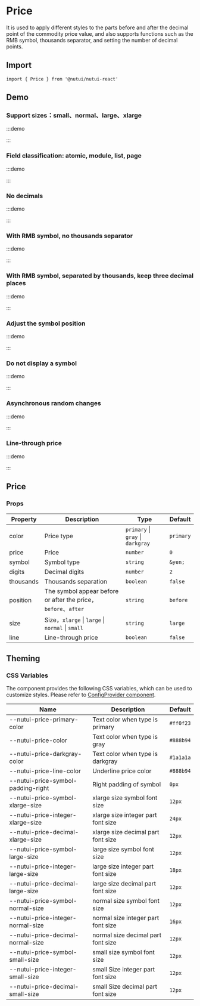 # Price

It is used to apply different styles to the parts before and after the decimal point of the commodity price value, and also supports functions such as the RMB symbol, thousands separator, and setting the number of decimal points.

## Import

```tsx
import { Price } from '@nutui/nutui-react'
```

## Demo

### Support sizes：small、normal、large、xlarge

:::demo

<CodeBlock src='h5/demo1.tsx'></CodeBlock>

:::

### Field classification: atomic, module, list, page

:::demo

<CodeBlock src='h5/demo9.tsx'></CodeBlock>

:::

### No decimals

:::demo

<CodeBlock src='h5/demo2.tsx'></CodeBlock>

:::

### With RMB symbol, no thousands separator

:::demo

<CodeBlock src='h5/demo3.tsx'></CodeBlock>

:::

### With RMB symbol, separated by thousands, keep three decimal places

:::demo

<CodeBlock src='h5/demo4.tsx'></CodeBlock>

:::

### Adjust the symbol position

:::demo

<CodeBlock src='h5/demo5.tsx'></CodeBlock>

:::

### Do not display a symbol

:::demo

<CodeBlock src='h5/demo6.tsx'></CodeBlock>

:::

### Asynchronous random changes

:::demo

<CodeBlock src='h5/demo7.tsx'></CodeBlock>

:::

### Line-through price

:::demo

<CodeBlock src='h5/demo8.tsx'></CodeBlock>

:::

## Price

### Props

| Property | Description | Type | Default |
| --- | --- | --- | --- |
| color | Price type | `primary` \| `gray` \| `darkgray` | `primary` |
| price | Price | `number` | `0` |
| symbol | Symbol type | `string` | `&yen;` |
| digits | Decimal digits | `number` | `2` |
| thousands | Thousands separation | `boolean` | `false` |
| position | The symbol appear before or after the price，`before`、`after` | `string` | `before` |
| size | Size，`xlarge` \| `large` \| `normal` \| `small` | `string` | `large` |
| line | Line-through price | `boolean` | `false` |

## Theming

### CSS Variables

The component provides the following CSS variables, which can be used to customize styles. Please refer to [ConfigProvider component](#/en-US/component/configprovider).

| Name | Description | Default |
| --- | --- | --- |
| \--nutui-price-primary-color | Text color when type is primary | `#ff0f23` |
| \--nutui-price-color | Text color when type is gray | `#888b94` |
| \--nutui-price-darkgray-color | Text color when type is darkgray | `#1a1a1a` |
| \--nutui-price-line-color | Underline price color | `#888b94` |
| \--nutui-price-symbol-padding-right | Right padding of symbol | `0px` |
| \--nutui-price-symbol-xlarge-size | xlarge size symbol font size | `12px` |
| \--nutui-price-integer-xlarge-size | xlarge size integer part font size | `24px` |
| \--nutui-price-decimal-xlarge-size | xlarge size decimal part font size | `12px` |
| \--nutui-price-symbol-large-size | large size symbol font size | `12px` |
| \--nutui-price-integer-large-size | large size integer part font size | `18px` |
| \--nutui-price-decimal-large-size | large size decimal part font size | `12px` |
| \--nutui-price-symbol-normal-size | normal size symbol font size | `12px` |
| \--nutui-price-integer-normal-size | normal size integer part font size | `16px` |
| \--nutui-price-decimal-normal-size | normal size decimal part font size | `12px` |
| \--nutui-price-symbol-small-size | small size symbol font size | `12px` |
| \--nutui-price-integer-small-size | small Size integer part font size | `12px` |
| \--nutui-price-decimal-small-size | small Size decimal part font size | `12px` |
